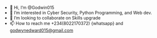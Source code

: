 - 👋 Hi, I’m @Godwin015
- 👀 I’m interested in Cyber Security, Python Programming, and Web dev.
- 💞️ I’m looking to collaborate on Skills upgrade
- 📫 How to reach me +234(8022170372) {whatsapp} and godwynedward015@gmail.com

<!---
Godwin015/Godwin015 is a ✨ special ✨ repository because its `README.md` (this file) appears on your GitHub profile.
You can click the Preview link to take a look at your changes.
--->

